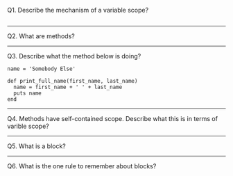 Q1. Describe the mechanism of a variable scope?

```

```

***

Q2. What are methods?

***

Q3. Describe what the method below is doing?

```
name = 'Somebody Else'

def print_full_name(first_name, last_name)
  name = first_name + ' ' + last_name
  puts name
end
```
***

Q4. Methods have self-contained scope. Describe what this is in terms of varible scope?


***

Q5. What is a block?

***


Q6. What is the one rule to remember about blocks?
